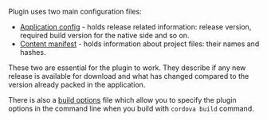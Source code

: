 Plugin uses two main configuration files:
- [Application config](https://github.com/nordnet/cordova-hot-code-push/wiki/Application-config) - holds release related information: release version, required build version for the native side and so on.
- [Content manifest](https://github.com/nordnet/cordova-hot-code-push/wiki/Content-manifest) - holds information about project files: their names and hashes.

These two are essential for the plugin to work. They describe if any new release is available for download and what has changed compared to the version already packed in the application.

There is also a [build options](https://github.com/nordnet/cordova-hot-code-push/wiki/Build-options) file which allow you to specify the plugin options in the command line when you build with `cordova build` command.